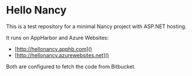 Hello Nancy
========

This is a test repository for a minimal Nancy project with ASP.NET hosting.

It runs on AppHarbor and Azure Websites:

- [http://hellonancy.apphb.com]()
- [http://hellonancy.azurewebsites.net]()

Both are configured to fetch the code from Bitbucket.